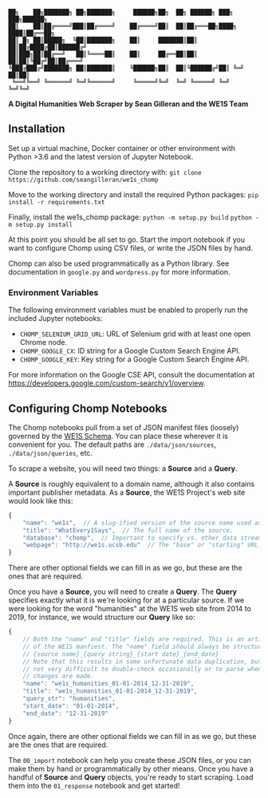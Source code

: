 ```
██╗    ██╗███████╗ ██╗███████╗     ██████╗██╗  ██╗ ██████╗ ███╗   ███╗██████╗ 
██║    ██║██╔════╝███║██╔════╝    ██╔════╝██║  ██║██╔═══██╗████╗ ████║██╔══██╗
██║ █╗ ██║█████╗  ╚██║███████╗    ██║     ███████║██║   ██║██╔████╔██║██████╔╝
██║███╗██║██╔══╝   ██║╚════██║    ██║     ██╔══██║██║   ██║██║╚██╔╝██║██╔═══╝ 
╚███╔███╔╝███████╗ ██║███████║    ╚██████╗██║  ██║╚██████╔╝██║ ╚═╝ ██║██║     
 ╚══╝╚══╝ ╚══════╝ ╚═╝╚══════╝     ╚═════╝╚═╝  ╚═╝ ╚═════╝ ╚═╝     ╚═╝╚═╝     
```

**A Digital Humanities Web Scraper by Sean Gilleran and the WE1S Team**

## Installation

Set up a virtual machine, Docker container or other environment with Python >3.6
and the latest version of Jupyter Notebook.

Clone the repository to a working directory with:
`git clone https://github.com/seangilleran/we1s_chomp`

Move to the working directory and install the required Python packages:
`pip install -r requirements.txt`

Finally, install the we1s_chomp package:
`python -m setup.py build`
`python -m setup.py install`

At this point you should be all set to go. Start the import notebook if you
want to configure Chomp using CSV files, or write the JSON files by hand.

Chomp can also be used programmatically as a Python library. See documentation
in `google.py` and `wordpress.py` for more information.


### Environment Variables

The following environment variables must be enabled to properly run the
included Jupyter notebooks:

- `CHOMP_SELENIUM_GRID_URL`: URL of Selenium grid with at least one open
  Chrome node.
- `CHOMP_GOOGLE_CX`: ID string for a Google Custom Search Engine API.
- `CHOMP_GOOGLE_KEY`: Key string for a Google Custom Search Engine API.

For more information on the Google CSE API, consult the documentation at
https://developers.google.com/custom-search/v1/overview.


## Configuring Chomp Notebooks

The Chomp notebooks pull from a set of JSON manifest files (loosely)
governed by the [WE1S Schema](https://github.com/whatevery1says/manifest/).
You can place these wherever it is convenient for you. The default paths are
`./data/json/sources`, `./data/json/queries`, etc.

To scrape a website, you will need two things: a **Source** and a **Query**.

A **Source** is roughly equivalent to a domain name, although it also contains
important publisher metadata. As a **Source**, the WE1S Project's web site
would look like this:

```javascript
{
    "name": "we1s",  // A slug-ified version of the source name used as an ID.
    "title": "WhatEvery1Says",  // The full name of the source.
    "database": "chomp",  // Important to specify vs. other data streams.
    "webpage": "http://we1s.ucsb.edu"  // The "base" or "starting" URL.
}
```

There are other optional fields we can fill in as we go, but these are the ones
that are required.

Once you have a **Source**, you will need to create a **Query**. The **Query**
specifies exactly what it is we're looking for at a particular source. If we
were looking for the word "humanities" at the WE1S web site from 2014 to 2019,
for instance, we would structure our **Query** like so:

```javascript
{
    // Both the "name" and "title" fields are required. This is an artifact
    // of the WE1S manfiest. The "name" field should always be structured thus:
    // {source name}_{query string}_{start date}_{end_date}
    // Note that this results in some unfortunate data duplication, but it is
    // not very difficult to double-check occasionally or to parse whenever
    // changes are made.
    "name": "we1s_humanities_01-01-2014_12-31-2019",
    "title": "we1s_humanities_01-01-2014_12-31-2019",
    "query_str": "humanities",
    "start_date": "01-01-2014",
    "end_date": "12-31-2019"
}
```

Once again, there are other optional fields we can fill in as we go, but these
are the ones that are required.

The `00_import` notebook can help you create these JSON files, or you can
make them by hand or programmatically by other means. Once you have a handful
of **Source** and **Query** objects, you're ready to start scraping. Load them
into the `01_response` notebook and get started!
